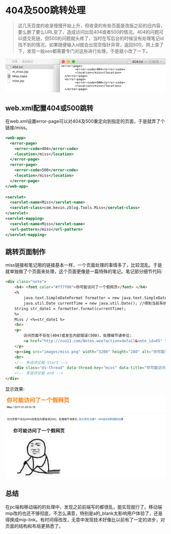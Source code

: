 # 404及500跳转处理

> 这几天百度的收录慢慢开始上升，但收录的有些页面是改版之前的旧内容，要么删了要么URL变了，造成访问出现404或者500的情况。404的问题可以提交死链，但500的问题就头疼了，当时在写后台的时候没有处理笔记id找不到的情况，如果随便输入id就会出现空指针异常，返回500。网上查了下，发现一般seo都需要专门对这些进行处理，于是就小改了一下。

![web_404_1.png](../../../images/blog/web/web_404_1.png)

## web.xml配置404或500跳转
在web.xml设置error-page可以对404及500重定向到指定的页面，于是就弄了个链接/miss。
```xml
<web-app>
  <error-page>
  	<error-code>404</error-code>
  	<location>/miss</location>
  </error-page>
  <error-page>
  	<error-code>500</error-code>
  	<location>/miss</location>
  </error-page>
</web-app>

<servlet>
  <servlet-name>Miss</servlet-name>
  <servlet-class>com.kevin.zblog.Tools.Miss</servlet-class>
</servlet>
<servlet-mapping>
  <servlet-name>Miss</servlet-name>
  <url-pattern>/miss</url-pattern>
</servlet-mapping>
```
## 跳转页面制作
miss链接和笔记用的链接基本一样，一个页面处理的事情多了，比较混乱。于是就单独做了个页面来处理，这个页面更像是一篇特殊的笔记。笔记部分细节代码:
```html
<div class="note">
    <h4> <font color="#ff7f00">你可能访问了一个假网页</font> </h4>
    <%
        java.text.SimpleDateFormat formatter = new java.text.SimpleDateFormat("yyyy-MM-dd HH:mm");
        java.util.Date currentTime = new java.util.Date(); //得到当前系统时间 
	String str_date1 = formatter.format(currentTime);
    %>
    Miss / <%=str_date1 %>
    <hr>
    <p>
        访问页面不存在(404)或发生内部错误(500)，处理细节请参见: 
        <a href="http://zuo11.com/Notes.woe?action=detail&note_id=65" title="404或500的跳转处理">站点优化记录7 - 404及500的跳转处理</a> 
    </p>
    <p><img src="images/miss.png" width="3200" height="280" alt="你可能访问了一个假网页"/></p>
    <br>
    <!-- 多说评论框 Start -->
    <div class="ds-thread" data-thread-key="miss" data-title="你可能访问了一个假网页" data-url="zuo11.com/miss"></div>
    <!-- 多说评论框 end -->
</div>
```
显示效果: 

![web_404_2.png](../../../images/blog/web/web_404_2.png)

## 总结
在pc端和移动端的的处理中，发现之前前端写的都很乱，能实现就行了。移动端mip改的也还不够彻底，不怎么满意，特别是a的_blank太影响用户体验了，还是得换成mip-link。有时间得改改，无意中发现技术好像比以前有了一定的进步，对页面的结构和布局更熟悉了。